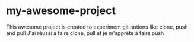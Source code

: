# my-awesome-project

This awesome project is created to experiment git notions like clone, push and pull
 <achievements>
 J'ai réussi à faire clone, pull et je m'apprête à faire push